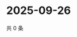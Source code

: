 # 2025-09-26

共 0 条

<!-- BEGIN ZHIHUQUESTIONS -->
<!-- 最后更新时间 Fri Sep 26 2025 06:09:11 GMT+0800 (China Standard Time) -->

<!-- END ZHIHUQUESTIONS -->
